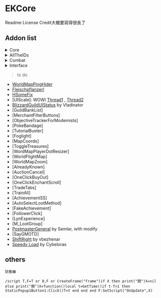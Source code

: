 # EKCore

Readme License Credit大概要寫得很長了

## Addon list

<details>
    <summary>Core</summary>
    <p>

* [SetUI]
    * a custom default CVar list and chat frame setting
    * /setui to load
* [SetChat]
    * a custom default chat frame setting for myself
    * /setchat to apply
* [Slashcmd]
    * Credits to:
        * [MonoUI](https://www.wowinterface.com/downloads/info18071-MonoUI.html) by Monolit
        * [!OverSimplified](https://www.wowinterface.com/downloads/info17401) by suicidalkatt
        * [this thread](https://www.wowinterface.com/forums/showthread.php?t=52673)
    * /uihelp to see cmd list
* [BlizzardFrame]
    * change some blizzard frame position
    * [BetterTalkingHead]
        * Scale frame ,keep font size, move anchor
        * credits to:
            * [TalkingHeadFrameSettings](https://mods.curse.com/addons/wow/talkingheadframe_settings)
            * [rTalkingHead](https://github.com/zorker/rothui/blob/master/wow7.0/rTalkingHead)
            * [MoveTalkingHead](https://mods.curse.com/addons/wow/movetalkinghead)
            * [HideTalkingHead](https://mods.curse.com/addons/wow/hidetalkinghead)
     * achievement frame
     * boss frame
* [OmniCC](https://github.com/tullamods/OmniCC) by Tuller
    * a pure version without config and lib, keep fix and update
    * credits to: [NeavUI](https://github.com/renstrom/NeavUI)
* [SnowfallCursor](https://www.wowinterface.com/downloads/info15693-SnowfallCursor.html) by Dayn
* [tullaRange](https://mods.curse.com/addons/wow/tullarange#t1:description) by Tuller
* [Tweaks]
    * Force Default Setting
    * [eAlign Updated](https://mods.curse.com/addons/wow/ealign-updated) by Lohkin143
    * [SpeedDel](https://mods.curse.com/addons/wow/speeddel)
    * [EventBossAutoSelect](https://www.wowinterface.com/downloads/info20440-EventBossAutoSelect.html)
    * [EasyLogger](https://mods.curse.com/addons/wow/easylogger)
* [DragEmAll](https://mods.curse.com/addons/wow/drag-em-all) by emelio
    * referred [RayUI](https://github.com/fgprodigal/RayUI) fan update
 
  </p>
</details>

<details>
    <summary>AllTheIDs</summary>
    <p>

* [AllTheIDs](https://wow.curseforge.com/projects/alltheids) by endx7

  </p>
</details>

<details>
    <summary>Combat</summary>
    <p>

* [CombatAlert] by fgprodigal, keep fix and update
* [CombatAlertSound]
    * [BabyCombatMurloc](https://www.wowinterface.com/downloads/info21135-BabyCombatMurloc.html)
    * [LowHP](https://wow.curseforge.com/projects/low-hp)
    * [Battle Resurrection Alert](https://www.wowinterface.com/downloads/info22972-BattleResurrectionAlert.html)
* [SpellAnnouncer]
    * Credits to:
        * realmlocale check code from HopeAsd (NGA: qfeizaijun)
        * [Krys Interrupt!](https://www.wowinterface.com/downloads/info21408-Krys_InterruptWoDReady.html) by blizzart
        * [Aunty](https://wow.curseforge.com/projects/aunty) by Sjak
        * [SaySapped](https://www.wowinterface.com/downloads/info9631-SaySapped.html) and [SayMassRez](https://www.wowinterface.com/downloads/info21078-SayMassRez.html) by bitbyte
    * announce spell interrput, print interrput form group member and broadcast your interrupt
    * announce spell dispel, stolen and reflect
    * announce taunt, broadcast taunt who isnt tank role
    * announce massrez
    * announce sapped and alert to ppl around you

  </p>
</details>

<details>
    <summary>Interface</summary>
    <p>
       
* [CharacterStats]  
    * show 2 decimal places and hidden stats
    * credits to: [NDui](https://github.com/siweia/NDui)
* [FastError](https://www.wowinterface.com/downloads/info16645) by AlleyKat, with modify
* [FriendColor](https://www.wowinterface.com/downloads/info8679) by Awbee
* [MailinputboxResizer](https://www.wowinterface.com/downloads/info22663) by Tonyleila, with modify
* [GuildIcons](https://www.wowinterface.com/downloads/info20028) by Ailae, with modify
* [ImprovedLootFrame](https://mods.curse.com/addons/wow/improved-loot-frame), [ImprovedOptionsFrames](https://mods.curse.com/addons/wow/improved-options-frames), [ImprovedStableFrame](https://mods.curse.com/addons/wow/improved-stable-frame) by Cybeloras
* [Binds When?](https://mods.curse.com/addons/wow/bindswhen) by Phanx, with modify

    </p>
</details>

> to do

* [WorldMapPingHider](https://mods.curse.com/addons/wow/world-map-ping-hider)
* [Fleischpflanzerl](https://github.com/Stanzilla/Fleischpflanzerl/blob/master/Modules/Slashhandler.lua)
* [HSomeFix](http://bbs.ngacn.cc/read.php?tid=10057098)
* [UIScale]: WOWI [Thread1](https://www.wowinterface.com/forums/showthread.php?t=31813) , [Thread2](https://www.wowinterface.com/forums/showthread.php?t=54089)
* [BlizzardGuildUIStatus](https://www.wowinterface.com/downloads/fileinfo.php?id=18514) by Vladinator  
* [GuildBankList]  
* [MerchantFilterButtons]  
* [ObjectiveTrackerForModemists]  
* [PokeBandage]  
* [TutorialBuster]  
* [Foglight]  
* [MapCoords]  
* [ToggleTreasures]  
* [WordMapPlayerDotResizer]  
* [WorldFlightMap]  
* [WorldMapZoom]  
* [AlreadyKnown]  
* [AuctionCancel]  
* [OneClickBuyOut]  
* [OneClickEnchantScroll]  
* [TradeTabs]  
* [TrainAll]  
* [AchievementSS]  
* [AutoSelectLootMethod]  
* [FakeAchievement]  
* [FollowerClick]  
* [LynExperience]  
* [M_LootGroup]  
* [PostmasterGeneral](https://mods.curse.com/addons/wow/postmastergeneral) by Semlar, with modify  
* [SayGMOTD]  
* [ShiftRight](https://mods.curse.com/addons/wow/shift-right) by vbezhenar   
* [Speedy Load](https://mods.curse.com/addons/wow/speedy-load) by Cybeloras

## others
````
防暫離

/script T,F=T or 0,F or CreateFrame("frame")if X then print("關")X=nil else print("開")X=function()local t=GetTime()if t-T>1 then StaticPopup1Button1:Click()T=t end end end F:SetScript("OnUpdate",X)
````
